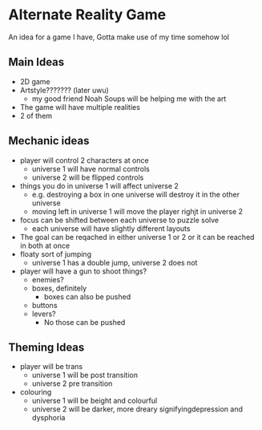 # Alternate Reality Game

An idea for a game I have, Gotta make use of my time somehow lol

## Main Ideas

* 2D game
* Artstyle??????? (later uwu)
  * my good friend Noah Soups will be helping me with the art
* The game will have multiple realities
* 2 of them

## Mechanic ideas

* player will control 2 characters at once
  * universe 1 will have normal controls
  * universe 2 will be flipped controls
* things you do in universe 1 will affect universe 2
  * e.g. destroying a box in one universe will destroy it in the other universe
  * moving left in universe 1 will move the player righjt in universe 2
* focus can be shifted between each universe to puzzle solve
  * each universe will have slightly different layouts
* The goal can be reqached in either universe 1 or 2 or it can be reached in both at once
* floaty sort of jumping
  * universe 1 has a double jump, universe 2 does not
* player will have a gun to shoot things?
  * enemies?
  * boxes, definitely
    * boxes can also be pushed
  * buttons
  * levers?
    * No those can be pushed

## Theming Ideas 

* player will be trans
  * universe 1 will be post transition
  * universe 2 pre transition
* colouring
  * universe 1 will be beight and colourful
  * universe 2 will be darker, more dreary signifyingdepression and dysphoria
